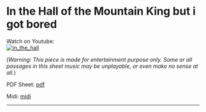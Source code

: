 # **In the Hall of the Mountain King but i got bored**  
              
Watch on Youtube:           
[![in_the_hall](http://img.youtube.com/vi/Fdwna6vEiQs/0.jpg)](http://www.youtube.com/watch?v=Fdwna6vEiQs)       
              
(*Warning: This piece is made for entertainment purpose only. Some or all passages in this sheet music may be unplayable, or even make no sense at all.*) 
              
PDF Sheet: [pdf](pdf/in_the_hall.pdf)     
              
Midi: [midi](midi/in_the_hall.mid)        
              
-----         
